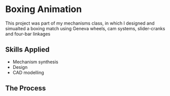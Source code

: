 # Boxing Animation

This project was part of my mechanisms class, in which I designed and simualted a boxing match using Geneva wheels, cam systems, slider-cranks and four-bar linkages

## Skills Applied
- Mechanism synthesis
- Design
- CAD modelling 

## The Process
